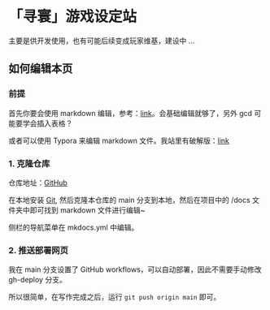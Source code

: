 # 「寻寰」游戏设定站

主要是供开发使用，也有可能后续变成玩家维基，建设中 ...

## 如何编辑本页


### 前提

首先你要会使用 markdown 编辑，参考：[link](https://markdown.com.cn/basic-syntax/)。会基础编辑就够了，另外 gcd 可能要学会插入表格？

或者可以使用 Typora 来编辑 markdown 文件。我站里有破解版：[link](https://drive.uchout.moe/d/App/typora_64bit_v1.9.5_setup.rar)

### 1. 克隆仓库

仓库地址：[GitHub](github.com/uchouT/xunhuan-doc)

在本地安装 [Git](https://git-scm.com/downloads), 然后克隆本仓库的 main 分支到本地，然后在项目中的 /docs 文件夹中即可找到 markdown 文件进行编辑~

侧栏的导航菜单在 mkdocs.yml 中编辑。

### 2. 推送部署网页

我在 main 分支设置了 GitHub workflows，可以自动部署，因此不需要手动修改 gh-deploy 分支。

所以很简单，在写作完成之后，运行 `git push origin main` 即可。